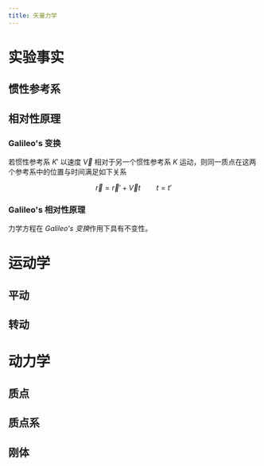 ```yaml
---
title: 矢量力学
---
```


# 实验事实

## 惯性参考系

## 相对性原理

### Galileo's 变换

若惯性参考系 $K'$ 以速度 $\vec{V}$ 相对于另一个惯性参考系 $K$ 运动，则同一质点在这两个参考系中的位置与时间满足如下关系

$$
\vec{r}=\vec{r}'+\vec{V}t\qquad t=t'
$$

### Galileo's 相对性原理

力学方程在 *Galileo's 变换*作用下具有不变性。

# 运动学

## 平动

## 转动

# 动力学

## 质点

## 质点系

## 刚体
